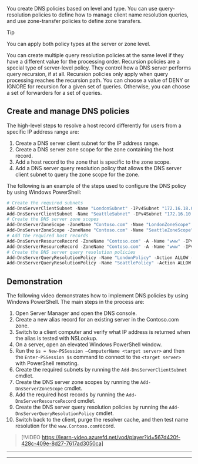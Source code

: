 You create DNS policies based on level and type. You can use query-resolution policies to define how to manage client name resolution queries, and use zone-transfer policies to define zone transfers. 

> [!TIP]
> You can apply both policy types at the server or zone level.

You can create multiple query resolution policies at the same level if they have a different value for the processing order. Recursion policies are a special type of server-level policy. They control how a DNS server performs query recursion, if at all. Recursion policies only apply when query processing reaches the recursion path. You can choose a value of DENY or IGNORE for recursion for a given set of queries. Otherwise, you can choose a set of forwarders for a set of queries.

## Create and manage DNS policies

The high-level steps to resolve a host record differently for users from a specific IP address range are:

1. Create a DNS server client subnet for the IP address range.
1. Create a DNS server zone scope for the zone containing the host record.
1. Add a host record to the zone that is specific to the zone scope.
1. Add a DNS server query resolution policy that allows the DNS server client subnet to query the zone scope for the zone.

The following is an example of the steps used to configure the DNS policy by using Windows PowerShell:

```powershell
# Create the required subnets
Add-DnsServerClientSubnet -Name "LondonSubnet" -IPv4Subnet "172.16.18.0/24"
Add-DnsServerClientSubnet -Name "SeattleSubnet" -IPv4Subnet "172.16.10.0/24"
# Create the DNS server zone scopes
Add-DnsServerZoneScope -ZoneName "Contoso.com" -Name "LondonZoneScope"
Add-DnsServerZoneScope -ZoneName "Contoso.com" -Name "SeattleZoneScope"
# Add the required host records
Add-DnsServerResourceRecord -ZoneName "Contoso.com" -A -Name "www" -IPv4Address "172.16.10.41" -ZoneScope "SeattleZoneScope"
Add-DnsServerResourceRecord -ZoneName "Contoso.com" -A -Name "www" -IPv4Address "172.16.18.17" -ZoneScope "LondonZoneScope"
# Create the DNS server query resolution policies
Add-DnsServerQueryResolutionPolicy -Name "LondonPolicy" -Action ALLOW -ClientSubnet "eq,LondonSubnet" -ZoneScope "LondonZoneScope,1" -ZoneName "Contoso.com"
Add-DnsServerQueryResolutionPolicy -Name "SeattlePolicy" -Action ALLOW -ClientSubnet "eq,SeattleSubnet" -ZoneScope "SeattleZoneScope,1" -ZoneName "Contoso.com"
```

## Demonstration

The following video demonstrates how to implement DNS policies by using Windows PowerShell. The main steps in the process are:

1. Open Server Manager and open the DNS console.
2. Create a new alias record for an existing server in the Contoso.com zone.
3. Switch to a client computer and verify what IP address is returned when the alias is tested with NSLookup.
4. On a server, open an elevated Windows PowerShell window.
5. Run the `$s = New-PSSession –ComputerName <target server>` and then the `Enter-PSSession $s` command to connect to the `<target server>` with PowerShell remoting.
6. Create the required subnets by running the `Add-DnsServerClientSubnet` cmdlet.
7. Create the DNS server zone scopes by running the `Add-DnsServerZoneScope` cmdlet.
8. Add the required host records by running the `Add-DnsServerResourceRecord` cmdlet.
9. Create the DNS server query resolution policies by running the `Add-DnsServerQueryResolutionPolicy` cmdlet.
10. Switch back to the client, purge the resolver cache, and then test name resolution for the `www.Contoso.com`record.

 >[!VIDEO https://learn-video.azurefd.net/vod/player?id=567d420f-428c-409e-8d27-7617ad3050ca]

---



---
